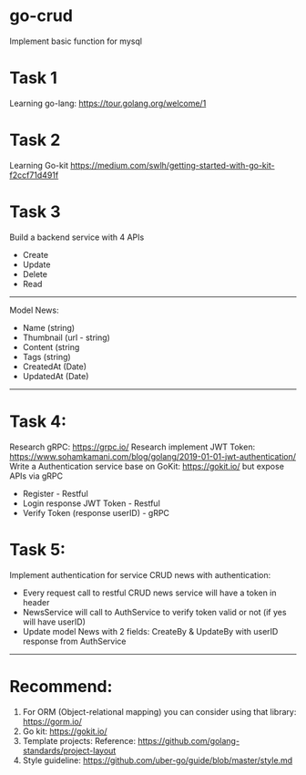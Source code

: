 # go-crud
Implement basic function for mysql

# Task 1
Learning go-lang: https://tour.golang.org/welcome/1

# Task 2
Learning Go-kit https://medium.com/swlh/getting-started-with-go-kit-f2ccf71d491f

# Task 3
Build a backend service with 4 APIs 
+ Create
+ Update
+ Delete 
+ Read

---
Model News:
 + Name (string)
 + Thumbnail (url - string)
 + Content (string
 + Tags (string)
 + CreatedAt (Date)
 + UpdatedAt (Date)
---

# Task 4:
Research gRPC: https://grpc.io/
Research implement JWT Token: https://www.sohamkamani.com/blog/golang/2019-01-01-jwt-authentication/
Write a Authentication service base on GoKit: https://gokit.io/ but expose APIs via gRPC
 + Register - Restful
 + Login response JWT Token - Restful
 + Verify Token (response userID) - gRPC

# Task 5:
Implement authentication for service CRUD news with authentication:
 + Every request call to restful CRUD news service will have a token in header
 + NewsService will call to AuthService to verify token valid or not (if yes will have userID)
 +  Update model News with 2 fields: CreateBy & UpdateBy with userID response from AuthService

---
# Recommend:
1. For ORM (Object-relational mapping) you can consider using that library: https://gorm.io/
2. Go kit: https://gokit.io/
3. Template projects: Reference: https://github.com/golang-standards/project-layout
4. Style guideline: https://github.com/uber-go/guide/blob/master/style.md
